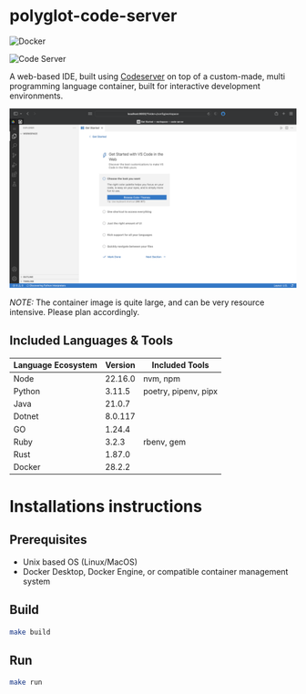 # polyglot-code-server

![Docker](https://github.com/jpwhite3/polyglot-code-server/workflows/Docker/badge.svg)

![Code Server](https://img.shields.io/badge/Powered%20By-coder%2Fcode--server-blue)

A web-based IDE, built using [Codeserver](https://github.com/coder/code-server) on top of a custom-made, multi programming language container, built for interactive development environments.

![Screen shot](https://github.com/jpwhite3/polyglot-code-server/raw/main/images/screenshot.png)

_NOTE:_ The container image is quite large, and can be very resource intensive. Please plan accordingly.

## Included Languages & Tools

| Language Ecosystem | Version | Included Tools       |
| ------------------ | ------- | -------------------- |
| Node               | 22.16.0 | nvm, npm             |
| Python             | 3.11.5  | poetry, pipenv, pipx |
| Java               | 21.0.7  |                      |
| Dotnet             | 8.0.117 |                      |
| GO                 | 1.24.4  |                      |
| Ruby               | 3.2.3   | rbenv, gem           |
| Rust               | 1.87.0  |                      |
| Docker             | 28.2.2  |                      |

# Installations instructions

## Prerequisites

- Unix based OS (Linux/MacOS)
- Docker Desktop, Docker Engine, or compatible container management system

## Build

```bash
make build
```

## Run

```bash
make run
```
